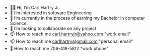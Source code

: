 - 🤚🏿 Hi, I’m Carl Hartry Jr.
- 👀 I’m interested in software Engineering 
- 🌱 I’m currently in the process of earning my Bachelor in computer Science.
- 💞️ I’m looking to collaborate on any project
- 📫 How to reach me carl.hartryjr@yahoo.com "work email"
- 📫 How to reach me carlhartry@gmail.com "personal email"
- 📱 How to reach me 706-418-5812 "work phone"
<!---
Chartry0607/Chartry0607 is a ✨ special ✨ repository because its `README.md` (this file) appears on your GitHub profile.
You can click the Preview link to take a look at your changes.
--->
